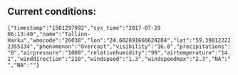 ## Current conditions: 
 ``` {"timestamp":"1501297992","sys_time":"2017-07-29 06:13:40","name":"Tallinn-Harku","wmocode":"26038","lon":"24.602891666624284","lat":"59.398122222355134","phenomenon":"Overcast","visibility":"16.0","precipitations":"0","airpressure":"1009","relativehumidity":"99","airtemperature":"14.1","winddirection":"210","windspeed":"1.3","windspeedmax":"2.3","NA":"","NA":""} ```
